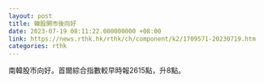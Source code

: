 ```yaml
---
layout: post
title: 韓股開市後向好
date: 2023-07-19 08:11:22.000000000 +08:00
link: https://news.rthk.hk/rthk/ch/component/k2/1709571-20230719.htm
categories: rthk
---
```


南韓股市向好。首爾綜合指數較早時報2615點，升8點。
